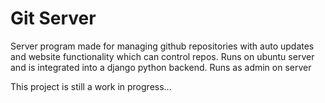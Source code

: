 # Git Server
Server program made for managing github repositories with auto updates and website functionality which can control repos. Runs on ubuntu server and is integrated into a django python backend. Runs as admin on server


This project is still a work in progress...
